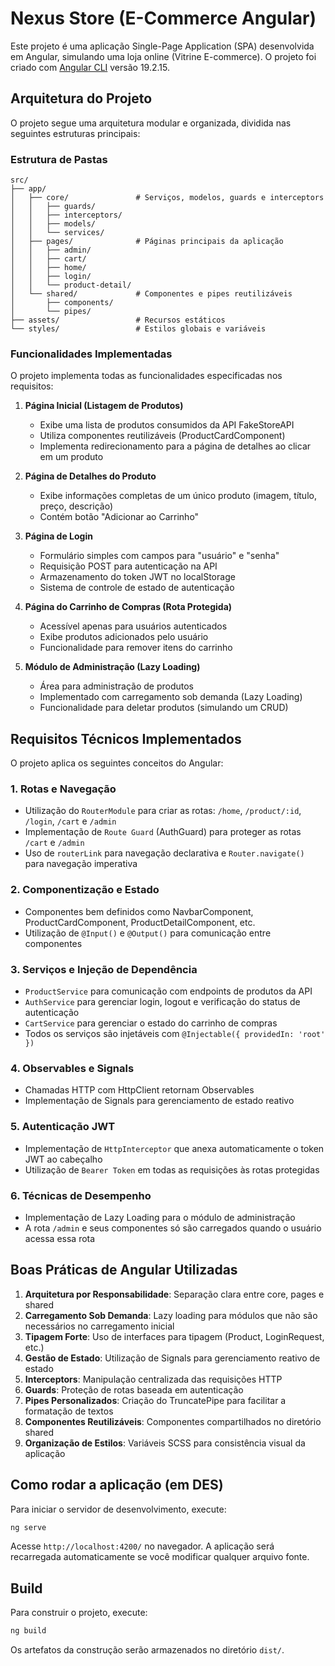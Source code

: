 # Nexus Store (E-Commerce Angular)

Este projeto é uma aplicação Single-Page Application (SPA) desenvolvida em Angular, simulando uma loja online (Vitrine E-commerce). O projeto foi criado com [Angular CLI](https://github.com/angular/angular-cli) versão 19.2.15.

## Arquitetura do Projeto

O projeto segue uma arquitetura modular e organizada, dividida nas seguintes estruturas principais:

### Estrutura de Pastas

```
src/
├── app/
│   ├── core/               # Serviços, modelos, guards e interceptors
│   │   ├── guards/
│   │   ├── interceptors/   
│   │   ├── models/        
│   │   └── services/       
│   ├── pages/              # Páginas principais da aplicação
│   │   ├── admin/
│   │   ├── cart/
│   │   ├── home/
│   │   ├── login/
│   │   └── product-detail/
│   └── shared/             # Componentes e pipes reutilizáveis
│       ├── components/
│       └── pipes/
├── assets/                 # Recursos estáticos
└── styles/                 # Estilos globais e variáveis
```

### Funcionalidades Implementadas

O projeto implementa todas as funcionalidades especificadas nos requisitos:

1. **Página Inicial (Listagem de Produtos)**
   - Exibe uma lista de produtos consumidos da API FakeStoreAPI
   - Utiliza componentes reutilizáveis (ProductCardComponent)
   - Implementa redirecionamento para a página de detalhes ao clicar em um produto

2. **Página de Detalhes do Produto**
   - Exibe informações completas de um único produto (imagem, título, preço, descrição)
   - Contém botão "Adicionar ao Carrinho"

3. **Página de Login**
   - Formulário simples com campos para "usuário" e "senha"
   - Requisição POST para autenticação na API
   - Armazenamento do token JWT no localStorage
   - Sistema de controle de estado de autenticação

4. **Página do Carrinho de Compras (Rota Protegida)**
   - Acessível apenas para usuários autenticados
   - Exibe produtos adicionados pelo usuário
   - Funcionalidade para remover itens do carrinho

5. **Módulo de Administração (Lazy Loading)**
   - Área para administração de produtos
   - Implementado com carregamento sob demanda (Lazy Loading)
   - Funcionalidade para deletar produtos (simulando um CRUD)

## Requisitos Técnicos Implementados

O projeto aplica os seguintes conceitos do Angular:

### 1. Rotas e Navegação
- Utilização do `RouterModule` para criar as rotas: `/home`, `/product/:id`, `/login`, `/cart` e `/admin`
- Implementação de `Route Guard` (AuthGuard) para proteger as rotas `/cart` e `/admin`
- Uso de `routerLink` para navegação declarativa e `Router.navigate()` para navegação imperativa

### 2. Componentização e Estado
- Componentes bem definidos como NavbarComponent, ProductCardComponent, ProductDetailComponent, etc.
- Utilização de `@Input()` e `@Output()` para comunicação entre componentes

### 3. Serviços e Injeção de Dependência
- `ProductService` para comunicação com endpoints de produtos da API
- `AuthService` para gerenciar login, logout e verificação do status de autenticação
- `CartService` para gerenciar o estado do carrinho de compras
- Todos os serviços são injetáveis com `@Injectable({ providedIn: 'root' })`

### 4. Observables e Signals
- Chamadas HTTP com HttpClient retornam Observables
- Implementação de Signals para gerenciamento de estado reativo

### 5. Autenticação JWT
- Implementação de `HttpInterceptor` que anexa automaticamente o token JWT ao cabeçalho
- Utilização de `Bearer Token` em todas as requisições às rotas protegidas

### 6. Técnicas de Desempenho
- Implementação de Lazy Loading para o módulo de administração
- A rota `/admin` e seus componentes só são carregados quando o usuário acessa essa rota

## Boas Práticas de Angular Utilizadas

1. **Arquitetura por Responsabilidade**: Separação clara entre core, pages e shared
2. **Carregamento Sob Demanda**: Lazy loading para módulos que não são necessários no carregamento inicial
3. **Tipagem Forte**: Uso de interfaces para tipagem (Product, LoginRequest, etc.)
4. **Gestão de Estado**: Utilização de Signals para gerenciamento reativo de estado
5. **Interceptors**: Manipulação centralizada das requisições HTTP
6. **Guards**: Proteção de rotas baseada em autenticação
7. **Pipes Personalizados**: Criação do TruncatePipe para facilitar a formatação de textos
8. **Componentes Reutilizáveis**: Componentes compartilhados no diretório shared
9. **Organização de Estilos**: Variáveis SCSS para consistência visual da aplicação

## Como rodar a aplicação (em DES)

Para iniciar o servidor de desenvolvimento, execute:

```bash
ng serve
```

Acesse `http://localhost:4200/` no navegador. A aplicação será recarregada automaticamente se você modificar qualquer arquivo fonte.

## Build

Para construir o projeto, execute:

```bash
ng build
```

Os artefatos da construção serão armazenados no diretório `dist/`.
